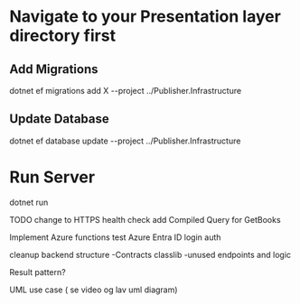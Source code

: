 # Navigate to your Presentation layer directory first
## Add Migrations
dotnet ef migrations add X --project ../Publisher.Infrastructure

## Update Database
dotnet ef database update --project ../Publisher.Infrastructure

# Run Server
dotnet run

TODO
change to HTTPS
health check
add Compiled Query for GetBooks

Implement Azure functions test
Azure Entra ID login auth

cleanup backend structure
    -Contracts classlib
    -unused endpoints and logic

Result pattern?

UML use case ( se video og lav uml diagram)